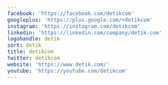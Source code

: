 ```yaml
---
facebook: 'https://facebook.com/detikcom'
googleplus: 'https://plus.google.com/+detikcom'
instagram: 'https://instagram.com/detikcom'
linkedin: 'https://linkedin.com/company/detik-com'
logohandle: detik
sort: detik
title: detikcom
twitter: detikcom
website: 'https://www.detik.com/'
youtube: 'https://youtube.com/detikcom'
---
```

